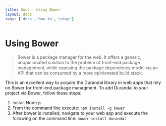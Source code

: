 ```yaml
---
title: Docs - Using Bower
layout: docs
tags: ['docs','how to','setup']
---
```

# Using Bower
#### 

>Bower is a package manager for the web. It offers a generic, unopinionated solution to the problem of front-end package management, while exposing the package dependency model via an API that can be consumed by a more opinionated build stack.

This is an excellent way to acquire the Durandal library in web apps that rely on Bower for front-end package managment. To add Durandal to your project via Bower, follow these steps:

1. Install Node.js
2. From the command line execute: `npm install -g bower`
3. After bower is installed, navigate to your web app and execute the following on the command line: `bower install durandal`